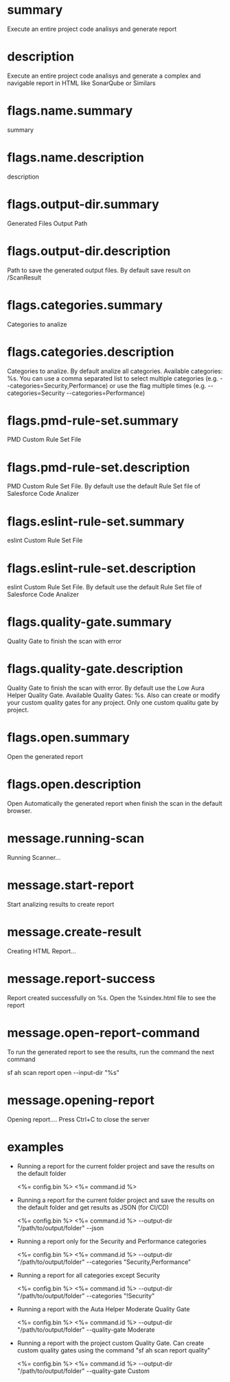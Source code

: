 # summary

Execute an entire project code analisys and generate report

# description

Execute an entire project code analisys and generate a complex and navigable report in HTML like SonarQube or Similars

# flags.name.summary

summary

# flags.name.description

description

# flags.output-dir.summary

Generated Files Output Path

# flags.output-dir.description

Path to save the generated output files. By default save result on <actualDir>/ScanResult

# flags.categories.summary

Categories to analize

# flags.categories.description

Categories to analize. By default analize all categories. Available categories: %s. You can use a comma separated list to select multiple categories (e.g. --categories=Security,Performance) or use the flag multiple times (e.g. --categories=Security --categories=Performance)

# flags.pmd-rule-set.summary

PMD Custom Rule Set File

# flags.pmd-rule-set.description

PMD Custom Rule Set File. By default use the default Rule Set file of Salesforce Code Analizer

# flags.eslint-rule-set.summary

eslint Custom Rule Set File

# flags.eslint-rule-set.description

eslint Custom Rule Set File. By default use the default Rule Set file of Salesforce Code Analizer

# flags.quality-gate.summary

Quality Gate to finish the scan with error

# flags.quality-gate.description

Quality Gate to finish the scan with error. By default use the Low Aura Helper Quality Gate. Available Quality Gates: %s. Also can create or modify your custom quality gates for any project. Only one custom qualitu gate by project.

# flags.open.summary

Open the generated report

# flags.open.description

Open Automatically the generated report when finish the scan in the default browser.

# message.running-scan

Running Scanner...

# message.start-report

Start analizing results to create report

# message.create-result

Creating HTML Report...

# message.report-success

Report created successfully on %s. Open the %sindex.html file to see the report

# message.open-report-command

To run the generated report to see the results, run the command the next command

sf ah scan report open --input-dir "%s"

# message.opening-report

Opening report.... Press Ctrl+C to close the server

# examples

- Running a report for the current folder project and save the results on the default folder

  <%= config.bin %> <%= command.id %>

- Running a report for the current folder project and save the results on the default folder and get results as JSON (for CI/CD)

  <%= config.bin %> <%= command.id %> --output-dir "/path/to/output/folder" --json

- Running a report only for the Security and Performance categories

  <%= config.bin %> <%= command.id %> --output-dir "/path/to/output/folder" --categories "Security,Performance"

- Running a report for all categories except Security

  <%= config.bin %> <%= command.id %> --output-dir "/path/to/output/folder" --categories "!Security"

- Running a report with the Auta Helper Moderate Quality Gate

  <%= config.bin %> <%= command.id %> --output-dir "/path/to/output/folder" --quality-gate Moderate

- Running a report with the project custom Quality Gate. Can create custom quality gates using the command "sf ah scan report quality"

  <%= config.bin %> <%= command.id %> --output-dir "/path/to/output/folder" --quality-gate Custom
